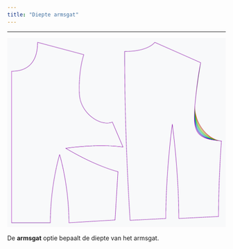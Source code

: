 ```yaml
---
title: "Diepte armsgat"
---
```


***

![Het effect van de diepte van het armsgat op het patroon](sample.png)

De **armsgat** optie bepaalt de diepte van het armsgat.




